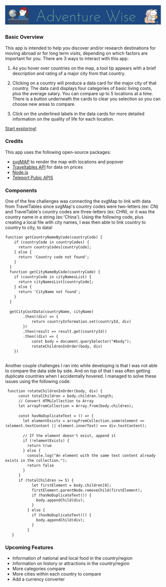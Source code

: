 # ![logo](assets/header.png)

### Basic Overview
This app is intended to help you discover and/or research destinations for moving abroad or for long term visits, depending on which factors are important for you. There are 3 ways to interact with this app:

1. As you hover over countries on the map, a tool tip appears with a brief description and rating of a major city from that country.

2. Clicking on a country will produce a data card for the major city of that country. The data card displays four categories of basic living costs, plus the average salary. You can compare up to 5 locations at a time. There is a button underneath the cards to clear you selection so you can choose new areas to compare. 

3. Click on the underlined labels in the data cards for more detailed information on the quality of life for each location.

[Start exploring!](https://asyan77.github.io/FoodAroundtheWorld/)


### Credits
This app uses the following open-source packages: 
 - [svgMAP](https://www.npmjs.com/package/svgmap) to render the map with locations and popover
 - [Traveltables API](https://traveltables.com/) for data on prices
 - [Node.js](https://nodejs.org/en) 
 - [Teleport Pubic APIS](https://developers.teleport.org/api/)

### Components
One of the few challenges was connecting the svgMap to link with data from TravelTables since svgMap's country codes were two-letters (ex: CN) and TravelTable's country codes are three-letters (ex: CHN), or it was the country name in a string (ex:'China'). Using the following code, plus creating a local file with city names, I was then able to link country to country to city, to data! 
```
function getCountryNameByCode(countryCode) {
    if (countryCode in countryCodes) {
      return countryCodes[countryCode];
    } else {
      return 'Country code not found';
    }
  }
  function getCityNameByCode(countryCode) {
    if (countryCode in cityNamesList) {
      return cityNamesList[countryCode];
    } else {
      return 'CityName not found';
    }
  } 

  getCityCostData(countryName, cityName)
        .then((div) => { 
            return countryInformation.set(countryId, div) 
        })
        .then(result => result.get(countryId))
        .then((div) => {
            const body = document.querySelector("#body");
            rotateChildrenInOrder(body, div)
    })
  
  ```

  Another couple challenges I ran into while developing is that I was not able to compare the data side by side. And on top of that I was often getting duplicate countries when I accidentally hovered. I managed to solve these issues using the following code: 

  ```
   function rotateChildrenInOrder(body, div) {
        const totalChildren = body.children.length;
        // Convert HTMLCollection to Array
        let arrayFromCollection = Array.from(body.children);

        const hasNoDuplicateText = () => {
          let elementExists = arrayFromCollection.some(element => (element.textContent || element.innerText) === div.textContent);

          // If the element doesn't exist, append it
          if (!elementExists) {
            return true
          } else {
            console.log("An element with the same text content already exists in the collection.");
            return false
          }
        }
        if (totalChildren >= 5) {
              let firstElement = body.children[0];
              firstElement.parentNode.removeChild(firstElement);
              if (hasNoDuplicateText()) {
                body.appendChild(div);
              }
            } else {
              if (hasNoDuplicateText()) {
                body.appendChild(div);
              }
            }
     }
  ```

### Upcoming Features
- Information of national and local food in the country/region
- Information on history or attractions in the country/region
- More categories compare
- More cities within each country to compare
- Add a currency converter